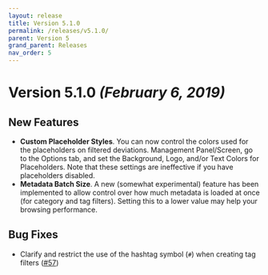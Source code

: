 ```yaml
---
layout: release
title: Version 5.1.0
permalink: /releases/v5.1.0/
parent: Version 5
grand_parent: Releases
nav_order: 5
---
```


# Version 5.1.0 *(February 6, 2019)*

## New Features

- **Custom Placeholder Styles**. You can now control the colors used for the placeholders on filtered deviations. Management Panel/Screen, go to the Options tab, and set the Background, Logo, and/or Text Colors for Placeholders. Note that these settings are ineffective if you have placeholders disabled.
- **Metadata Batch Size**. A new (somewhat experimental) feature has been implemented to allow control over how much metadata is loaded at once (for category and tag filters). Setting this to a lower value may help your browsing performance.

## Bug Fixes

- Clarify and restrict the use of the hashtag symbol (`#`) when creating tag filters ([#57](https://github.com/rthaut/deviantART-Filter/issues/57))
